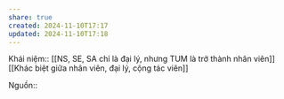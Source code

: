 ```yaml
---
share: true
created: 2024-11-10T17:17
updated: 2024-11-10T17:18
---
```

Khái niệm:: 
[[NS, SE, SA chỉ là đại lý, nhưng TUM là trở thành nhân viên]]
[[Khác biệt giữa nhân viên, đại lý, cộng tác viên]]

Nguồn:: 
